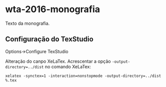 # wta-2016-monografia
Texto da monografia.

## Configuração do TexStudio

Options->Configure TexStudio

Alteração do canpo XeLaTex. Acrescentar a opção `-output-directory=../dist` no comando XeLaTex:

`xelatex -synctex=1 -interaction=nonstopmode -output-directory=../dist %.tex`
